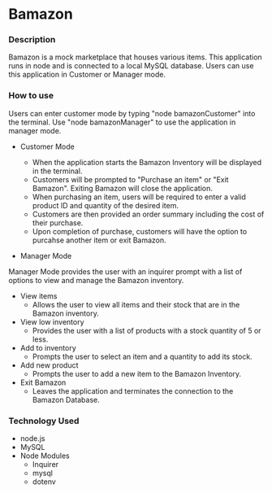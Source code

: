 # Bamazon

### Description

Bamazon is a mock marketplace that houses various items.  This application runs in node and is connected to a local MySQL database.  Users can use this application in Customer or Manager mode.

### How to use

Users can enter customer mode by typing "node bamazonCustomer" into the terminal.  Use "node bamazonManager" to use the application in manager mode.

* Customer Mode
    
    * When the application starts the Bamazon Inventory will be displayed in the terminal.
    * Customers will be prompted to "Purchase an item" or "Exit Bamazon".  Exiting Bamazon will close the application.
    * When purchasing an item, users will be required to enter a valid product ID and quantity of the desired item.
    * Customers are then provided an order summary including the cost of their purchase.
    * Upon completion of purchase, customers will have the option to purcahse another item or exit Bamazon.

* Manager Mode

Manager Mode provides the user with an inquirer prompt with a list of options to view and manage the Bamazon inventory.

* View items
    * Allows the user to view all items and their stock that are in the Bamazon inventory.
* View low inventory
    * Provides the user with a list of products with a stock quantity of 5 or less.
* Add to inventory
    * Prompts the user to select an item and a quantity to add its stock.
* Add new product
    * Prompts the user to add a new item to the Bamazon Inventory.
* Exit Bamazon
    * Leaves the application and terminates the connection to the Bamazon Database.

### Technology Used

* node.js
* MySQL
* Node Modules
    * Inquirer
    * mysql
    * dotenv
